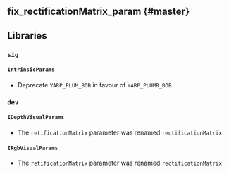 fix_rectificationMatrix_param {#master}
-----------------------------

## Libraries

### `sig`

#### `IntrinsicParams`

* Deprecate `YARP_PLUM_BOB` in favour of `YARP_PLUMB_BOB`



### `dev`

#### `IDepthVisualParams`

* The `retificationMatrix` parameter was renamed `rectificationMatrix`

#### `IRgbVisualParams`

* The `retificationMatrix` parameter was renamed `rectificationMatrix`
